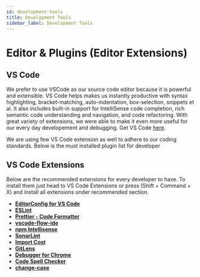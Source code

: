 ```yaml
---
id: development-tools
title: Development Tools
sidebar_label: Development Tools
---
```


# Editor & Plugins (Editor Extensions)

## VS Code

We prefer to use VSCode as our source code editor because it is powerful and extensible. VS Code helps makes us instantly productive with syntax highlighting, bracket-matching, auto-indentation, box-selection, snippets et al. It also includes built-in support for IntelliSense code completion, rich semantic code understanding and navigation, and code refactoring.
With great variety of extensions, we were able to make it even more useful for our every day developement and debugging.
Get VS Code [here](https://code.visualstudio.com/download).

We are using few VS Code extension as well to adhere to our coding standards. Below is the must installed plugin list for developer

## VS Code Extensions

Below are the recommended extensions for every developer to have. To install them just head to VS Code Extensions or press (Shift + Command + X) and install all extensions under recommended section.

- [**EditorConfig for VS Code**](https://marketplace.visualstudio.com/items?itemName=EditorConfig.EditorConfig)
- [**ESLint**](https://marketplace.visualstudio.com/items?itemName=dbaeumer.vscode-eslint)
- [**Prettier - Code Formatter**](https://marketplace.visualstudio.com/items?itemName=esbenp.prettier-vscode)
- [**vscode-flow-ide**](https://marketplace.visualstudio.com/items?itemName=gcazaciuc.vscode-flow-ide)
- [**npm Intellisense**](https://marketplace.visualstudio.com/items?itemName=christian-kohler.npm-intellisense)
- [**SonarLint**](https://marketplace.visualstudio.com/items?itemName=SonarSource.sonarlint-vscode)
- [**Import Cost**](https://marketplace.visualstudio.com/items?itemName=wix.vscode-import-cost)
- [**GitLens**](https://marketplace.visualstudio.com/items?itemName=eamodio.gitlens)
- [**Debugger for Chrome**](https://marketplace.visualstudio.com/items?itemName=msjsdiag.debugger-for-chrome)
- [**Code Spell Checker**](https://marketplace.visualstudio.com/items?itemName=streetsidesoftware.code-spell-checker)
- [**change-case**](https://marketplace.visualstudio.com/items?itemName=wmaurer.change-case)
